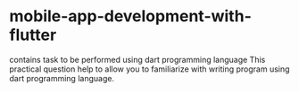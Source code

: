 # mobile-app-development-with-flutter
contains task to be performed using dart programming language
This practical question help to allow you to familiarize with writing program
using dart programming language.
